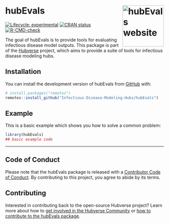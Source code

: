 
<!-- README.md is generated from README.Rmd. Please edit that file -->

# hubEvals <a href="https://Infectious-Disease-Modeling-Hubs.github.io/hubEvals/"><img src="man/figures/logo.svg" align="right" height="131" alt="hubEvals website" /></a>

<!-- badges: start -->

[![Lifecycle:
experimental](https://img.shields.io/badge/lifecycle-experimental-orange.svg)](https://lifecycle.r-lib.org/articles/stages.html#experimental)
[![CRAN
status](https://www.r-pkg.org/badges/version/hubEvals)](https://CRAN.R-project.org/package=hubEvals)
[![R-CMD-check](https://github.com/Infectious-Disease-Modeling-Hubs/hubEvals/actions/workflows/R-CMD-check.yaml/badge.svg)](https://github.com/Infectious-Disease-Modeling-Hubs/hubEvals/actions/workflows/R-CMD-check.yaml)
<!-- badges: end -->

The goal of hubEvals is to provide tools for evaluating infectious
disease model outputs. This package is part of the
[Hubverse](https://hubverse.org) project, which aims to provide a suite
of tools for infectious disease modeling hubs.

## Installation

You can install the development version of hubEvals from
[GitHub](https://github.com/) with:

``` r
# install.packages("remotes")
remotes::install_github("Infectious-Disease-Modeling-Hubs/hubEvals")
```

## Example

This is a basic example which shows you how to solve a common problem:

``` r
library(hubEvals)
## basic example code
```

------------------------------------------------------------------------

## Code of Conduct

Please note that the hubEvals package is released with a [Contributor
Code of Conduct](.github/CODE_OF_CONDUCT.md). By contributing to this
project, you agree to abide by its terms.

## Contributing

Interested in contributing back to the open-source Hubverse project?
Learn more about how to [get involved in the Hubverse
Community](https://hubverse.io/en/latest/overview/contribute.html)
or [how to contribute to the hubEvals package](.github/CONTRIBUTING.md).
